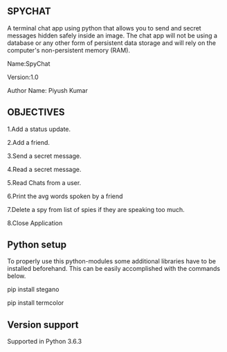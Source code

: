 ## SPYCHAT

A terminal chat app using python that allows you to send and secret messages hidden safely inside an image. The chat app will not be using a database or any other form of persistent data storage and will rely on the computer's non-persistent memory (RAM).

Name:SpyChat

Version:1.0

Author Name: Piyush Kumar

## OBJECTIVES

1.Add a status update.

2.Add a friend.

3.Send a secret message.

4.Read a secret message.

5.Read Chats from a user.

6.Print the avg words spoken by a friend

7.Delete a spy from list of spies if they are speaking too much.

8.Close Application

## Python setup

To properly use this python-modules some additional libraries have to be installed beforehand. This can be easily accomplished with the commands below.

pip install stegano

pip install termcolor


## Version support 

Supported in Python 3.6.3
